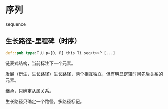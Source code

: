 # 序列

sequence

## 生长路径-里程碑（时序）

```rs
def::pub type:T,U p=[D, R] this Ti seq+t>>P [...]
```

链表式结构，当前标注下一个元素。

发展（衍生，生长路径）生长路径，两个相互独立，但有明显逻辑时间先后关系的元素。

继承，只确定从属关系。

生长路径只确定一个路径。多路径标记。